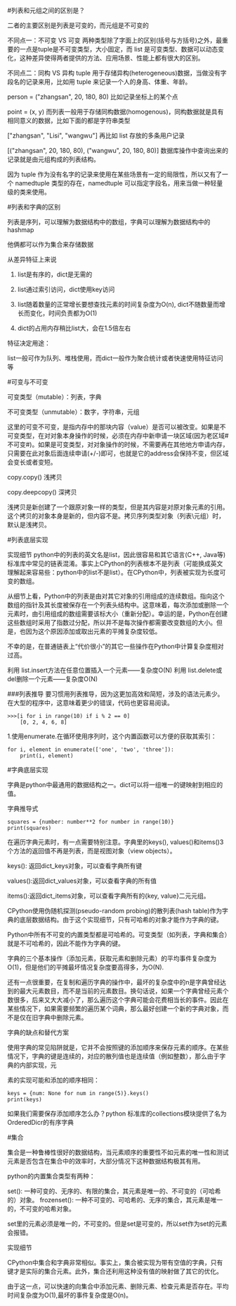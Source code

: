 #列表和元组之间的区别是？

二者的主要区别是列表是可变的，而元组是不可变的

不同点一：不可变 VS 可变
两种类型除了字面上的区别(括号与方括号)之外，最重要的一点是tuple是不可变类型，大小固定，而 list 是可变类型、数据可以动态变化，这种差异使得两者提供的方法、应用场景、性能上都有很大的区别。

不同点二：同构 VS 异构
tuple 用于存储异构(heterogeneous)数据，当做没有字段名的记录来用，比如用 tuple 来记录一个人的身高、体重、年龄。

person = ("zhangsan", 20, 180, 80)
比如记录坐标上的某个点

point = (x, y)
而列表一般用于存储同构数据(homogenous)，同构数据就是具有相同意义的数据，比如下面的都是字符串类型

["zhangsan", "Lisi", "wangwu"]
再比如 list 存放的多条用户记录

[("zhangsan", 20, 180, 80), ("wangwu", 20, 180, 80)]
数据库操作中查询出来的记录就是由元组构成的列表结构。

因为 tuple 作为没有名字的记录来使用在某些场景有一定的局限性，所以又有了一个 namedtuple 类型的存在，namedtuple 可以指定字段名，用来当做一种轻量级的类来使用。

#列表和字典的区别

列表是序列，可以理解为数据结构中的数组，字典可以理解为数据结构中的hashmap

他俩都可以作为集合来存储数据

从差异特征上来说

1. list是有序的，dict是无需的

2. list通过索引访问，dict使用key访问

3. list随着数量的正常增长要想查找元素的时间复杂度为O(n), dict不随数量而增长而变化，时间负责都为O(1)

4. dict的占用内存稍比list大，会在1.5倍左右


特征决定用途：

list一般可作为队列、堆栈使用，而dict一般作为聚合统计或者快速使用特征访问等


#可变与不可变

可变类型（mutable）：列表，字典

不可变类型（unmutable）：数字，字符串，元组

这里的可变不可变，是指内存中的那块内容（value）是否可以被改变。如果是不可变类型，在对对象本身操作的时候，必须在内存中新申请一块区域(因为老区域#不可变#)。如果是可变类型，对对象操作的时候，不需要再在其他地方申请内存，只需要在此对象后面连续申请(+/-)即可，也就是它的address会保持不变，但区域会变长或者变短。


copy.copy() 浅拷贝

copy.deepcopy() 深拷贝

浅拷贝是新创建了一个跟原对象一样的类型，但是其内容是对原对象元素的引用。这个拷贝的对象本身是新的，但内容不是。拷贝序列类型对象（列表\元组）时，默认是浅拷贝。

#列表底层实现

实现细节
python中的列表的英文名是list，因此很容易和其它语言(C++, Java等)标准库中常见的链表混淆。事实上CPython的列表根本不是列表（可能换成英文理解起来容易些：python中的list不是list）。在CPython中，列表被实现为长度可变的数组。

从细节上看，Python中的列表是由对其它对象的引用组成的连续数组。指向这个数组的指针及其长度被保存在一个列表头结构中。这意味着，每次添加或删除一个元素时，由引用组成的数组需要该标大小（重新分配）。幸运的是，Python在创建这些数组时采用了指数过分配，所以并不是每次操作都需要改变数组的大小。但是，也因为这个原因添加或取出元素的平摊复杂度较低。

不幸的是，在普通链表上“代价很小”的其它一些操作在Python中计算复杂度相对过高。

利用 list.insert方法在任意位置插入一个元素——复杂度O(N)
利用 list.delete或del删除一个元素——复杂度O(N)

###列表推导
要习惯用列表推导，因为这更加高效和简短，涉及的语法元素少。在大型的程序中，这意味着更少的错误，代码也更容易阅读。

```
>>>[i for i in range(10) if i % 2 == 0]
    [0, 2, 4, 6, 8]
```

1.使用enumerate.在循环使用序列时，这个内置函数可以方便的获取其索引：
```
for i, element in enumerate(['one', 'two', 'three']):
    print(i, element)
```

#字典底层实现

字典是python中最通用的数据结构之一。dict可以将一组唯一的键映射到相应的值。

字典推导式

```
squares = {number: number**2 for number in range(10)}
print(squares)
```

在遍历字典元素时，有一点需要特别注意。字典里的keys(), values()和items()3个方法的返回值不再是列表，而是视图对象（view objects）。

keys(): 返回dict_keys对象，可以查看字典所有键

values():返回dict_values对象，可以查看字典的所有值

items():返回dict_items对象，可以查看字典所有的{key, value}二元元组。

CPython使用伪随机探测(pseudo-random probing)的散列表(hash table)作为字典的底层数据结构。由于这个实现细节，只有可哈希的对象才能作为字典的键。

Python中所有不可变的内置类型都是可哈希的。可变类型（如列表，字典和集合）就是不可哈希的，因此不能作为字典的键。

字典的三个基本操作（添加元素，获取元素和删除元素）的平均事件复杂度为O(1)，但是他们的平摊最坏情况复杂度要高得多，为O(N).

还有一点很重要，在复制和遍历字典的操作中，最坏的复杂度中的n是字典曾经达到的最大元素数目，而不是当前的元素数目。换句话说，如果一个字典曾经元素个数很多，后来又大大减小了，那么遍历这个字典可能会花费相当长的事件。因此在某些情况下，如果需要频繁的遍历某个词典，那么最好创建一个新的字典对象，而不是仅在旧字典中删除元素。

字典的缺点和替代方案

使用字典的常见陷阱就是，它并不会按照键的添加顺序来保存元素的顺序。在某些情况下，字典的键是连续的，对应的散列值也是连续值（例如整数），那么由于字典的内部实现，元

素的实现可能和添加的顺序相同：

```
keys = {num: None for num in range(5)}.keys()
print(keys)
```

如果我们需要保存添加顺序怎么办？python 标准库的collections模块提供了名为OrderedDicr的有序字典

#集合

集合是一种鲁棒性很好的数据结构，当元素顺序的重要性不如元素的唯一性和测试元素是否包含在集合中的效率时，大部分情况下这种数据结构极其有用。

python的内置集合类型有两种：

set(): 一种可变的、无序的、有限的集合，其元素是唯一的、不可变的（可哈希的）对象。
frozenset(): 一种不可变的、可哈希的、无序的集合，其元素是唯一的，不可变的哈希对象。

set里的元素必须是唯一的，不可变的。但是set是可变的，所以set作为set的元素会报错。

实现细节

CPython中集合和字典非常相似。事实上，集合被实现为带有空值的字典，只有键才是实际的集合元素。此外，集合还利用这种没有值的映射做了其它的优化。

由于这一点，可以快速的向集合中添加元素、删除元素、检查元素是否存在。平均时间复杂度为O(1),最坏的事件复杂度是O(n)。






